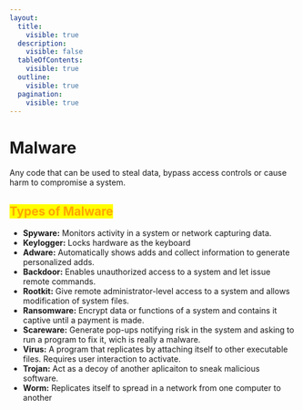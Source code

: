 ```yaml
---
layout:
  title:
    visible: true
  description:
    visible: false
  tableOfContents:
    visible: true
  outline:
    visible: true
  pagination:
    visible: true
---
```


# Malware

Any code that can be used to steal data, bypass access controls or cause harm to compromise a system.

## <mark style="color:orange;">Types of Malware</mark>

* **Spyware:** Monitors activity in a system or network capturing data.
* **Keylogger:** Locks hardware as the keyboard&#x20;
* **Adware:** Automatically shows adds and collect information to generate personalized adds.
* **Backdoor:** Enables unauthorized access to a system and let issue remote commands.
* **Rootkit:** Give remote administrator-level access to a system and allows modification of system files.
* **Ransomware:** Encrypt data or functions of a system and contains it captive until a payment is made.
* **Scareware:** Generate pop-ups notifying risk in the system and asking to run a program to fix it, wich is really a malware.
* **Virus:** A program that replicates by attaching itself to other executable files. Requires user interaction to activate.
* **Trojan:** Act as a decoy of another aplicaiton to sneak malicious software.
* **Worm:** Replicates itself to spread in a network from one computer to another

